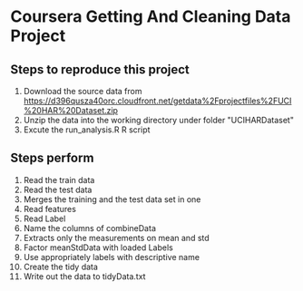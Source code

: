 Coursera Getting And Cleaning Data Project
==========================================

Steps to reproduce this project
-------------------------------
1. Download the source data from https://d396qusza40orc.cloudfront.net/getdata%2Fprojectfiles%2FUCI%20HAR%20Dataset.zip
2. Unzip the data into the working directory under folder "UCIHARDataset"
3. Excute the run_analysis.R R script

Steps perform
-------------
1.  Read the train data
2.  Read the test data
3.  Merges the training and the test data set in one
4.  Read features
5.  Read Label
6.  Name the columns of combineData
7.  Extracts only the measurements on mean and std
8.  Factor meanStdData with loaded Labels
9.  Use appropriately labels with descriptive name
10. Create the tidy data
11. Write out the data to tidyData.txt
 
